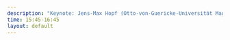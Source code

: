 ```yaml
---
description: "Keynote: Jens-Max Hopf (Otto-von-Guericke-Universität Magdeburg)"
time: 15:45-16:45
layout: default
---
```

